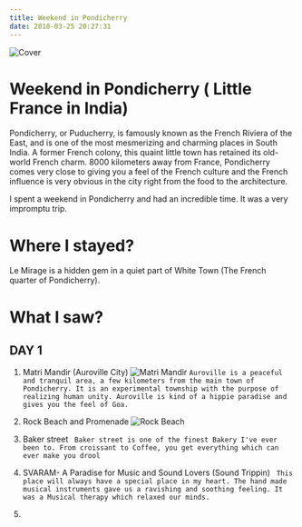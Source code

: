 ```yaml
---
title: Weekend in Pondicherry
date: 2018-03-25 20:27:31
---
```

![Cover](https://preview.ibb.co/jLdHs7/IMG_7907.jpg)
# Weekend in Pondicherry ( Little France in India)

Pondicherry, or Puducherry, is famously known as the French Riviera of the East, and is one of the most mesmerizing and charming places in South India. A former French colony, this quaint little town has retained its old-world French charm. 8000 kilometers away from France, Pondicherry comes very close to giving you a feel of the French culture and the French influence is very obvious in the city right from the food to the architecture.

I spent a weekend in Pondicherry and had an incredible time. It was a very impromptu trip.

# Where I stayed?

Le Mirage is a hidden gem in a quiet part of White Town (The French quarter of Pondicherry).

# What I saw?

## DAY 1
1. Matri Mandir (Auroville City) ![Matri Mandir](https://preview.ibb.co/gFBgKn/IMG_7824.jpg)
  ```Auroville is a peaceful and tranquil area, a few kilometers from the main town of Pondicherry. It is an experimental township with the purpose of realizing human unity. Auroville is kind of a hippie paradise and gives you the feel of Goa.```

2. Rock Beach and Promenade 
![Rock Beach](https://r1imghtlak.mmtcdn.com/3f6ddcdaf52611e794a0025f77df004f.jpg)

3. Baker street
``` Baker street is one of the finest Bakery I've ever been to. From croissant to Coffee, you get everything which can ever make you drool```

4. SVARAM- A Paradise for Music and Sound Lovers (Sound Trippin)
``` This place will always have a special place in my heart. The hand made musical instruments gave us a ravishing and soothing feeling. It was a Musical therapy which relaxed our minds.```

5.
